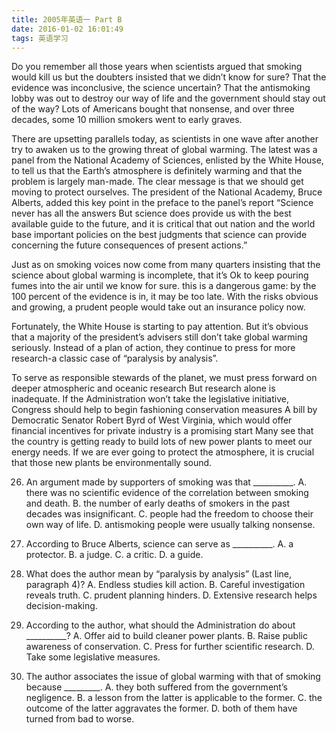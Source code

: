 ```yaml
---
title: 2005年英语一 Part B
date: 2016-01-02 16:01:49
tags: 英语学习
---
```


Do you remember all those years when scientists argued that smoking would kill us but the doubters insisted that we didn’t know for sure?<!--more--> That the evidence was inconclusive, the science uncertain? That the antismoking lobby was out to destroy our way of life and the government should stay out of the way? Lots of Americans bought that nonsense, and over three decades, some 10 million smokers went to early graves.

There are upsetting parallels today, as scientists in one wave after another try to awaken us to the growing threat of global warming. The latest was a panel from the National Academy of Sciences, enlisted by the White House, to tell us that the Earth’s atmosphere is definitely warming and that the problem is largely man-made. The clear message is that we should get moving to protect ourselves. The president of the National Academy, Bruce Alberts, added this key point in the preface to the panel’s report “Science never has all the answers But science does provide us with the best available guide to the future, and it is critical that out nation and the world base important policies on the best judgments that science can provide concerning the future consequences of present actions.”

Just as on smoking voices now come from many quarters insisting that the science about global warming is incomplete, that it’s Ok to keep pouring fumes into the air until we know for sure. this is a dangerous game: by the 100 percent of the evidence is in, it may be too late. With the risks obvious and growing, a prudent people would take out an insurance policy now.

Fortunately, the White House is starting to pay attention. But it’s obvious that a majority of the president’s advisers still don’t take global warming seriously. Instead of a plan of action, they continue to press for more research-a classic case of “paralysis by analysis”.

To serve as responsible stewards of the planet, we must press forward on deeper atmospheric and oceanic research But research alone is inadequate. If the Administration won’t take the legislative initiative, Congress should help to begin fashioning conservation measures A bill by Democratic Senator Robert Byrd of West Virginia, which would offer financial incentives for private industry is a promising start Many see that the country is getting ready to build lots of new power plants to meet our energy needs. If we are ever going to protect the atmosphere, it is crucial that those new plants be environmentally sound.

26. An argument made by supporters of smoking was that __________.
A. there was no scientific evidence of the correlation between smoking and death.
B. the number of early deaths of smokers in the past decades was insignificant.
C. people had the freedom to choose their own way of life.
D. antismoking people were usually talking nonsense.

27. According to Bruce Alberts, science can serve as __________.
A. a protector.  B. a judge.  C. a critic.  D. a guide.

28. What does the author mean by “paralysis by analysis” (Last line, paragraph 4)?
A. Endless studies kill action.    B. Careful investigation reveals truth.
C. prudent planning hinders.     D. Extensive research helps decision-making.

29. According to the author, what should the Administration do about __________?
A. Offer aid to build cleaner power plants.  B. Raise public awareness of conservation.
C. Press for further scientific research.     D. Take some legislative measures.

30. The author associates the issue of global warming with that of smoking because _________.
A. they both suffered from the government’s negligence.
B. a lesson from the latter is applicable to the former.
C. the outcome of the latter aggravates the former.
D. both of them have turned from bad to worse.